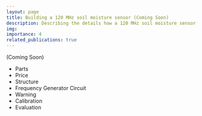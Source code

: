 ```yaml
---
layout: page
title: Building a 120 MHz soil moisture sensor (Coming Soon)
description: Describing the details how a 120 MHz soil moisture sensor can be build. 
img:
importance: 4
related_publications: true
---
```


(Coming Soon)

* Parts
* Price
* Structure
* Frequency Generator Circuit
* Warning
* Calibration
* Evaluation

